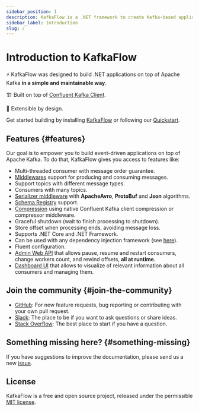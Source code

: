 ```yaml
---
sidebar_position: 1
description: KafkaFlow is a .NET framework to create Kafka-based applications, simple to use and extend.
sidebar_label: Introduction
slug: /
---
```


# Introduction to KafkaFlow

⚡️ KafkaFlow was designed to build .NET applications on top of Apache Kafka **in a simple and maintainable way**.

🏗 Built on top of [Confluent Kafka Client](https://github.com/confluentinc/confluent-kafka-dotnet).

🔌 Extensible by design.

Get started building by installing [KafkaFlow](getting-started/installation.md) or following our [Quickstart](getting-started/create-your-first-application.md).

## Features {#features}

Our goal is to empower you to build event-driven applications on top of Apache Kafka. 
To do that, KafkaFlow gives you access to features like:

-   Multi-threaded consumer with message order guarantee.
-   [Middlewares](guides/middlewares/) support for producing and consuming messages.
-   Support topics with different message types.
-   Consumers with many topics.
-   [Serializer middleware](guides/middlewares/serializer-middleware.md) with **ApacheAvro**, **ProtoBuf** and **Json** algorithms.
-   [Schema Registry](guides/middlewares/serializer-middleware.md#adding-schema-registry-support) support.
-   [Compression](guides/compression.md) using native Confluent Kafka client compression or compressor middleware.
-   Graceful shutdown (wait to finish processing to shutdown).
-   Store offset when processing ends, avoiding message loss.
-   Supports .NET Core and .NET Framework.
-   Can be used with any dependency injection framework (see [here](guides/dependency-injection.md)).
-   Fluent configuration.
-   [Admin Web API](guides/admin/web-api.md) that allows pause, resume and restart consumers, change workers count, and rewind offsets, **all at runtime**.
-   [Dashboard UI](guides/admin/dashboard.md) that allows to visualize of relevant information about all consumers and managing them.

## Join the community {#join-the-community}

-   [GitHub](https://github.com/farfetch/kafkaflow): For new feature requests, bug reporting or contributing with your own pull request.
-   [Slack](https://join.slack.com/t/kafkaflow/shared_invite/zt-puihrtcl-NnnylPZloAiVlQfsw~RD6Q): The place to be if you want to ask questions or share ideas.
-   [Stack Overflow](https://stackoverflow.com/questions/tagged/kafkaflow): The best place to start if you have a question.

## Something missing here? {#something-missing}

If you have suggestions to improve the documentation, please send us a new [issue](https://github.com/farfetch/kafkaflow/issues).

## License

KafkaFlow is a free and open source project, released under the permissible [MIT license](https://github.com/Farfetch/kafkaflow/blob/master/LICENSE). 
